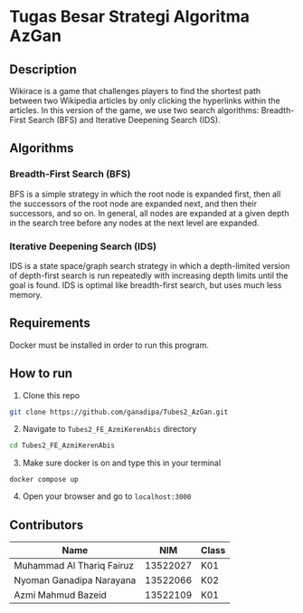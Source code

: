 # Tugas Besar Strategi Algoritma AzGan
## Description
Wikirace is a game that challenges players to find the shortest path between two Wikipedia articles by only clicking the hyperlinks within the articles. In this version of the game, we use two search algorithms: Breadth-First Search (BFS) and Iterative Deepening Search (IDS).

## Algorithms

### Breadth-First Search (BFS)
BFS is a simple strategy in which the root node is expanded first, then all the successors of the root node are expanded next, and then their successors, and so on. In general, all nodes are expanded at a given depth in the search tree before any nodes at the next level are expanded.

### Iterative Deepening Search (IDS)
IDS is a state space/graph search strategy in which a depth-limited version of depth-first search is run repeatedly with increasing depth limits until the goal is found. IDS is optimal like breadth-first search, but uses much less memory.

## Requirements
Docker must be installed in order to run this program.

## How to run
1. Clone this repo
 ```bash
 git clone https://github.com/ganadipa/Tubes2_AzGan.git
 ```

2. Navigate to `Tubes2_FE_AzmiKerenAbis` directory

  ```bash
  cd Tubes2_FE_AzmiKerenAbis
  ``` 


3. Make sure docker is on and type this in your terminal
```
docker compose up
```
4. Open your browser and go to ```localhost:3000 ```

## Contributors
| Name | NIM | Class |
| ---- | -------- | ----- |
|Muhammad Al Thariq Fairuz|13522027|K01|
|Nyoman Ganadipa Narayana|13522066|K02|
|Azmi Mahmud Bazeid|13522109|K01|


